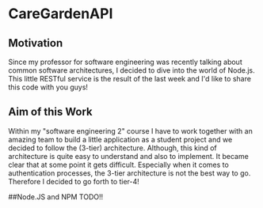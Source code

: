 # CareGardenAPI

## Motivation

Since my professor for software engineering was recently talking about common software architectures, I decided to dive into the world of Node.js.
This little RESTful service is the result of the last week and I'd like to share this code with you guys!

## Aim of this Work

Within my "software engineering 2" course I have to work together with an amazing team to build a little application as a student project and we decided to follow the (3-tier) architecture.
Although, this kind of architecture is quite easy to understand and also to implement. It became clear that at some point it gets difficult. Especially when it comes to authentication processes, the 3-tier architecture is not the best way to go.
Therefore I decided to go forth to tier-4!

##Node.JS and NPM
TODO!!




